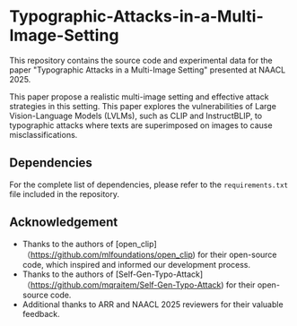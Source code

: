 # Typographic-Attacks-in-a-Multi-Image-Setting
This repository contains the source code and experimental data for the paper "Typographic Attacks in a Multi-Image Setting" presented at NAACL 2025. 

This paper propose a realistic multi-image setting and effective attack strategies in this setting.
This paper explores the vulnerabilities of Large Vision-Language Models (LVLMs), such as CLIP and InstructBLIP, to typographic attacks where texts are superimposed on images to cause misclassifications.

## Dependencies
For the complete list of dependencies, please refer to the `requirements.txt` file included in the repository.

## Acknowledgement
- Thanks to the authors of [open_clip]（https://github.com/mlfoundations/open_clip) for their open-source code, which inspired and informed our development process.
- Thanks to the authors of [Self-Gen-Typo-Attack]（https://github.com/mqraitem/Self-Gen-Typo-Attack) for their open-source code.
- Additional thanks to ARR and NAACL 2025 reviewers for their valuable feedback.


